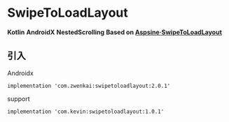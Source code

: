 # SwipeToLoadLayout

**Kotlin** **AndroidX** **NestedScrolling** **Based on [Aspsine·SwipeToLoadLayout](https://github.com/Aspsine/SwipeToLoadLayout)**

## 引入

Androidx
```
implementation 'com.zwenkai:swipetoloadlayout:2.0.1'
```

support
```
implementation 'com.kevin:swipetoloadlayout:1.0.1'
```